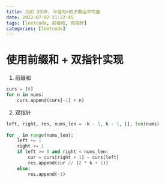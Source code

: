 ```yaml
---
title: 力扣 2090. 半径为k的子数组平均值
date: 2022-07-02 21:22:45
tags: [leetcode, 前缀和, 双指针]
categories: [leetcode]
---
```


# 使用前缀和 + 双指针实现

1. 前缀和

```python
curs = [0]
for n in nums:
    curs.append(curs[-1] + n)
```

2. 双指针

```python
left, right, res, nums_len = -k - 1, k - 1, [], len(nums)
        
for _ in range(nums_len):
    left += 1
    right += 1
    if left >= 0 and right < nums_len:
        cur = curs[right + 1] - curs[left]
        res.append(cur // (2 * k + 1))
    else:
        res.append(-1)
```
